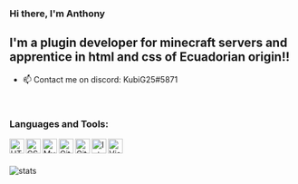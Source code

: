 ### Hi there, I'm Anthony

## I'm a plugin developer for minecraft servers and apprentice in html and css of Ecuadorian origin!!

- 📫 Contact me on discord: KubiG25#5871 
<br />

### Languages and Tools:
<img align="left" alt="HTML5" width="26px" src="https://cdn.pixabay.com/photo/2017/08/05/11/16/logo-2582748_960_720.png" />
<img align="left" alt="CSS3" width="26px" src="https://cdn.pixabay.com/photo/2017/08/05/11/16/logo-2582747_960_720.png" />
<img align="left" alt="MySQL" width="26px" src="https://pngimg.com/uploads/mysql/mysql_PNG9.png" />
<img align="left" alt="Git" width="26px" src="https://git-scm.com/images/logos/logomark-orange@2x.png" />
<img align="left" alt="GitHub" width="26px" src="https://github.githubassets.com/images/modules/logos_page/GitHub-Mark.png" />
<img align="left" alt="IntelliJ" width="26px" src="https://upload.wikimedia.org/wikipedia/commons/d/d5/IntelliJ_IDEA_Logo.svg" />
<img align="left" alt="Visual Studio Code" width="26px" src="https://upload.wikimedia.org/wikipedia/commons/9/9a/Visual_Studio_Code_1.35_icon.svg" />
<br />
<br />

![stats](https://github-readme-stats.vercel.app/api?username=KubiG25&count_private=true)
